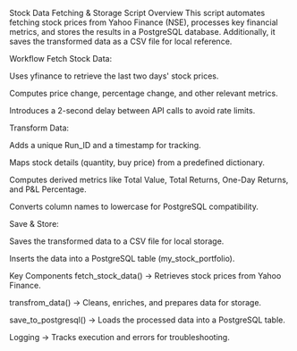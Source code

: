 Stock Data Fetching & Storage Script
Overview
This script automates fetching stock prices from Yahoo Finance (NSE), processes key financial metrics, and stores the results in a PostgreSQL database. Additionally, it saves the transformed data as a CSV file for local reference.

Workflow
Fetch Stock Data:

Uses yfinance to retrieve the last two days' stock prices.

Computes price change, percentage change, and other relevant metrics.

Introduces a 2-second delay between API calls to avoid rate limits.

Transform Data:

Adds a unique Run_ID and a timestamp for tracking.

Maps stock details (quantity, buy price) from a predefined dictionary.

Computes derived metrics like Total Value, Total Returns, One-Day Returns, and P&L Percentage.

Converts column names to lowercase for PostgreSQL compatibility.

Save & Store:

Saves the transformed data to a CSV file for local storage.

Inserts the data into a PostgreSQL table (my_stock_portfolio).

Key Components
fetch_stock_data() → Retrieves stock prices from Yahoo Finance.

transfrom_data() → Cleans, enriches, and prepares data for storage.

save_to_postgresql() → Loads the processed data into a PostgreSQL table.

Logging → Tracks execution and errors for troubleshooting.